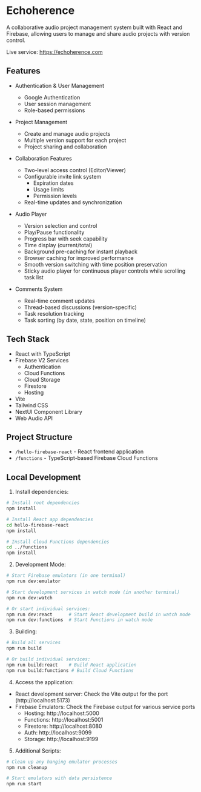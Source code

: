 # Echoherence

A collaborative audio project management system built with React and Firebase, allowing users to manage and share audio projects with version control.

Live service: https://echoherence.com

## Features

- Authentication & User Management
  - Google Authentication
  - User session management
  - Role-based permissions

- Project Management
  - Create and manage audio projects
  - Multiple version support for each project
  - Project sharing and collaboration

- Collaboration Features
  - Two-level access control (Editor/Viewer)
  - Configurable invite link system
    - Expiration dates
    - Usage limits
    - Permission levels
  - Real-time updates and synchronization

- Audio Player
  - Version selection and control
  - Play/Pause functionality
  - Progress bar with seek capability
  - Time display (current/total)
  - Background pre-caching for instant playback
  - Browser caching for improved performance
  - Smooth version switching with time position preservation
  - Sticky audio player for continuous player controls while scrolling task list

- Comments System
  - Real-time comment updates
  - Thread-based discussions (version-specific)
  - Task resolution tracking
  - Task sorting (by date, state, position on timeline)

## Tech Stack

- React with TypeScript
- Firebase V2 Services
  - Authentication
  - Cloud Functions
  - Cloud Storage
  - Firestore
  - Hosting
- Vite
- Tailwind CSS
- NextUI Component Library
- Web Audio API

## Project Structure

- `/hello-firebase-react` - React frontend application
- `/functions` - TypeScript-based Firebase Cloud Functions

## Local Development

1. Install dependencies:

```bash
# Install root dependencies
npm install

# Install React app dependencies
cd hello-firebase-react
npm install

# Install Cloud Functions dependencies
cd ../functions
npm install
```

2. Development Mode:

```bash
# Start Firebase emulators (in one terminal)
npm run dev:emulator

# Start development services in watch mode (in another terminal)
npm run dev:watch

# Or start individual services:
npm run dev:react      # Start React development build in watch mode
npm run dev:functions  # Start Functions in watch mode
```

3. Building:

```bash
# Build all services
npm run build

# Or build individual services:
npm run build:react    # Build React application
npm run build:functions # Build Cloud Functions
```

4. Access the application:

- React development server: Check the Vite output for the port (http://localhost:5173)
- Firebase Emulators: Check the Firebase output for various service ports
  - Hosting: http://localhost:5000
  - Functions: http://localhost:5001
  - Firestore: http://localhost:8080
  - Auth: http://localhost:9099
  - Storage: http://localhost:9199

5. Additional Scripts:

```bash
# Clean up any hanging emulator processes
npm run cleanup

# Start emulators with data persistence
npm run start
```
